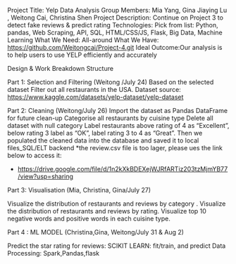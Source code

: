 Project Title:  Yelp Data Analysis
Group Members: Mia Yang, Gina Jiaying Lu , Weitong Cai, Christina Shen
Project Description: Continue on Project 3 to detect fake reviews & predict rating
Technologies: Pick from list: Python, pandas, Web Scraping, API, SQL, HTML/CSS/JS, Flask, Big Data, Machine Learning
What We Need: All-around
What We Have: https://github.com/Weitongcai/Project-4.git
Ideal Outcome:Our analysis is to help users to use YELP efficiently and accurately

Design & Work Breakdown Structure

Part 1: Selection and Filtering (Weitong /July 24)
Based on the selected dataset Filter out  all restaurants in the USA.
Dataset source: https://www.kaggle.com/datasets/yelp-dataset/yelp-dataset

Part 2: Cleaning (Weitong/July 26)
Import the dataset as Pandas DataFrame for future clean-up
Categorise all restaurants by cuisine type 
Delete all dataset with null category
Label restaurants above rating of 4 as “Excellent”, below rating 3 label as “OK”, label rating 3 to 4 as “Great”.
Then we populated the cleaned data into the database and saved it to local files_SQL/ELT backend
*the review.csv file is too lager, please ues the link below to access it:
* https://drive.google.com/file/d/1n2kXkBDEXejWJRfARTiz203tzMjmYB77/view?usp=sharing


Part 3: Visualisation (Mia, Christina, Gina/July 27)

Visualize the distribution of restaurants and reviews by category .
Visualize the distribution of restaurants and reviews by rating.
Visualize top 10 negative words and positive words in each cuisine type.


Part 4 : ML MODEL  (Christina,Gina, Weitong/July 31 & Aug 2)

Predict the star rating for reviews:
SCIKIT LEARN: fit/train, and predict
Data Processing: Spark,Pandas,flask


